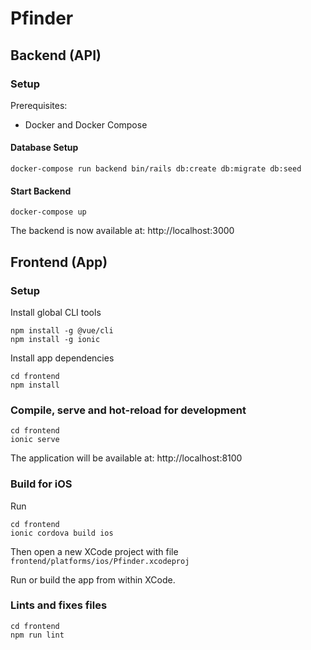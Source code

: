 # Pfinder

## Backend (API)

### Setup

Prerequisites:

- Docker and Docker Compose

#### Database Setup

```
docker-compose run backend bin/rails db:create db:migrate db:seed
```

#### Start Backend

```
docker-compose up
```

The backend is now available at: http://localhost:3000


## Frontend (App)

### Setup

Install global CLI tools
```
npm install -g @vue/cli
npm install -g ionic
```

Install app dependencies
```
cd frontend
npm install
```

### Compile, serve and hot-reload for development
```
cd frontend
ionic serve
```

The application will be available at: http://localhost:8100

### Build for iOS

Run
```
cd frontend
ionic cordova build ios
```

Then open a new XCode project with file `frontend/platforms/ios/Pfinder.xcodeproj`

Run or build the app from within XCode.

### Lints and fixes files
```
cd frontend
npm run lint
```


